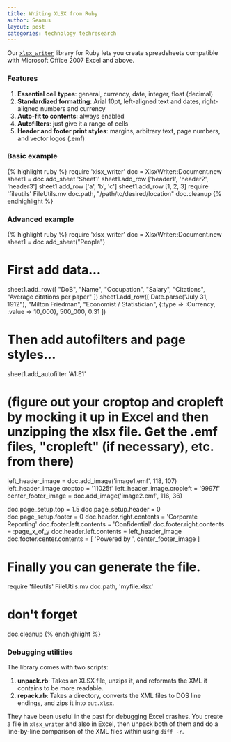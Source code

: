 ```yaml
---
title: Writing XLSX from Ruby
author: Seamus
layout: post
categories: technology techresearch
---
```


Our [`xlsx_writer`](https://github.com/seamusabshere/xlsx_writer) library for Ruby lets you create spreadsheets compatible with Microsoft Office 2007 Excel and above.

### Features

1. __Essential cell types__: general, currency, date, integer, float (decimal)
2. __Standardized formatting__: Arial 10pt, left-aligned text and dates, right-aligned numbers and currency
3. __Auto-fit to contents__: always enabled
4. __Autofilters__: just give it a range of cells
5. __Header and footer print styles__: margins, arbitrary text, page numbers, and vector logos (.emf)

<!-- more start -->

### Basic example

{% highlight ruby %}
require 'xlsx_writer'
doc = XlsxWriter::Document.new
sheet1 = doc.add_sheet 'Sheet1'
sheet1.add_row ['header1', 'header2', 'header3']
sheet1.add_row ['a', 'b', 'c']
sheet1.add_row [1, 2, 3]
require 'fileutils'
FileUtils.mv doc.path, "/path/to/desired/location"
doc.cleanup
{% endhighlight %}

### Advanced example

{% highlight ruby %}
require 'xlsx_writer'
doc = XlsxWriter::Document.new
sheet1 = doc.add_sheet("People")

# First add data...

sheet1.add_row([
  "DoB",
  "Name",
  "Occupation",
  "Salary",
  "Citations",
  "Average citations per paper"
])
sheet1.add_row([
  Date.parse("July 31, 1912"), 
  "Milton Friedman",
  "Economist / Statistician",
  {:type => :Currency, :value => 10_000},
  500_000,
  0.31
])

# Then add autofilters and page styles...

sheet1.add_autofilter 'A1:E1'

# (figure out your croptop and cropleft by mocking it up in Excel and then unzipping the xlsx file. Get the .emf files, "cropleft" (if necessary), etc. from there)

left_header_image = doc.add_image('image1.emf', 118, 107)
left_header_image.croptop = '11025f'
left_header_image.cropleft = '9997f'
center_footer_image = doc.add_image('image2.emf', 116, 36)

doc.page_setup.top = 1.5
doc.page_setup.header = 0
doc.page_setup.footer = 0
doc.header.right.contents = 'Corporate Reporting'
doc.footer.left.contents = 'Confidential'
doc.footer.right.contents = :page_x_of_y
doc.header.left.contents = left_header_image
doc.footer.center.contents = [ 'Powered by ', center_footer_image ]

# Finally you can generate the file.

require 'fileutils'
FileUtils.mv doc.path, 'myfile.xlsx'

# don't forget
doc.cleanup
{% endhighlight %}

### Debugging utilities

The library comes with two scripts:

1. __unpack.rb__: Takes an XLSX file, unzips it, and reformats the XML it contains to be more readable.
2. __repack.rb__: Takes a directory, converts the XML files to DOS line endings, and zips it into `out.xlsx`.

They have been useful in the past for debugging Excel crashes. You create a file in `xlsx_writer` and also in Excel, then unpack both of them and do a line-by-line comparison of the XML files within using `diff -r`.

<!-- more end -->